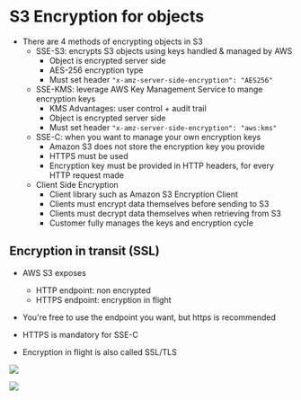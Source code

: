 # S3 Encryption for objects

- There are 4 methods of encrypting objects in S3
    - SSE-S3: encrypts S3 objects using keys handled & managed by AWS
        - Object is encrypted server side
        - AES-256 encryption type
        - Must set header `"x-amz-server-side-encryption": "AES256"`
    - SSE-KMS: leverage AWS Key Management Service to mange encryption keys
        - KMS Advantages: user control + audit trail
        - Object is encrypted server side
        - Must set header `"x-amz-server-side-encryption": "aws:kms"`
    - SSE-C: when you want to manage your own encryption keys
        - Amazon S3 does not store the encryption key you provide
        - HTTPS must be used
        - Encryption key must be provided in HTTP headers, for every HTTP request made
    - Client Side Encryption
        - Client library such as Amazon S3 Encryption Client
        - Clients must encrypt data themselves before sending to S3
        - Clients must decrypt data themselves when retrieving from S3
        - Customer fully manages the keys and encryption cycle

## Encryption in transit (SSL)

- AWS S3 exposes
    - HTTP endpoint: non encrypted
    - HTTPS endpoint: encryption in flight

- You're free to use the endpoint you want, but https is recommended
- HTTPS is mandatory for SSE-C
- Encryption in flight is also called SSL/TLS

![](2019-12-30-11-59-39.png)

![](2019-12-30-12-00-13.png)